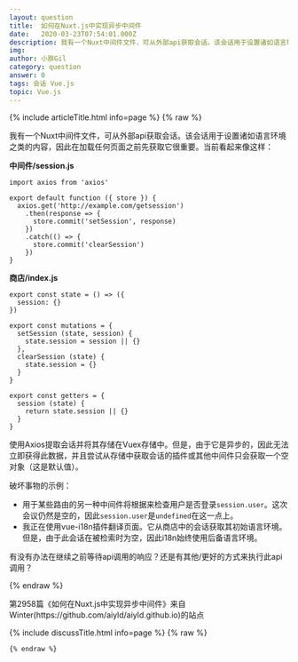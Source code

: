 ```yaml
---
layout: question
title:  如何在Nuxt.js中实现异步中间件
date:   2020-03-23T07:54:01.000Z
description: 我有一个Nuxt中间件文件，可从外部api获取会话。该会话用于设置诸如语言环境之类的内容，因此在加载任何页面之前先获取它很重要。当前看起来像这样：中间...
img: 
author: 小胖Gil
category: question
answer: 0
tags: 会话 Vue.js
topic: Vue.js
---
```

<div class="article-root">
  <div class="article">
    {% include articleTitle.html info=page %}
    {% raw %}
    <div class="article-content"><p><font style="vertical-align: inherit;"><font style="vertical-align: inherit;">我有一个Nuxt中间件文件，可从外部api获取会话。</font><font style="vertical-align: inherit;">该会话用于设置诸如语言环境之类的内容，因此在加载任何页面之前先获取它很重要。</font><font style="vertical-align: inherit;">当前看起来像这样：</font></font></p>

<p><strong><font style="vertical-align: inherit;"><font style="vertical-align: inherit;">中间件/session.js</font></font></strong></p>

<pre><code>import axios from 'axios'<font></font>
<font></font>
export default function ({ store }) {<font></font>
  axios.get('http://example.com/getsession')<font></font>
    .then(response =&gt; {<font></font>
      store.commit('setSession', response)<font></font>
    })<font></font>
    .catch(() =&gt; {<font></font>
      store.commit('clearSession')<font></font>
    })<font></font>
}<font></font>
</code></pre>

<p><strong><font style="vertical-align: inherit;"><font style="vertical-align: inherit;">商店/index.js</font></font></strong></p>

<pre><code>export const state = () =&gt; ({<font></font>
  session: {}<font></font>
})<font></font>
<font></font>
export const mutations = {<font></font>
  setSession (state, session) {<font></font>
    state.session = session || {}<font></font>
  },<font></font>
  clearSession (state) {<font></font>
    state.session = {}<font></font>
  }<font></font>
}<font></font>
<font></font>
export const getters = {<font></font>
  session (state) {<font></font>
    return state.session || {}<font></font>
  }<font></font>
}<font></font>
</code></pre>

<p><font style="vertical-align: inherit;"><font style="vertical-align: inherit;">使用Axios提取会话并将其存储在Vuex存储中。</font><font style="vertical-align: inherit;">但是，由于它是异步的，因此无法立即获得此数据，并且尝试从存储中获取会话的插件或其他中间件只会获取一个空对象（这是默认值）。</font></font></p>

<p><font style="vertical-align: inherit;"><font style="vertical-align: inherit;">破坏事物的示例：</font></font></p>

<ul>
<li><font style="vertical-align: inherit;"><font style="vertical-align: inherit;">用于某些路由的另一种中间件将根据来检查用户是否登录</font></font><code>session.user</code><font style="vertical-align: inherit;"><font style="vertical-align: inherit;">。</font><font style="vertical-align: inherit;">这次会议仍然是空的，因此</font></font><code>session.user</code><font style="vertical-align: inherit;"><font style="vertical-align: inherit;">是</font></font><code>undefined</code><font style="vertical-align: inherit;"><font style="vertical-align: inherit;">在这一点上。</font></font></li>
<li><font style="vertical-align: inherit;"><font style="vertical-align: inherit;">我正在使用vue-i18n插件翻译页面。</font><font style="vertical-align: inherit;">它从商店中的会话获取其初始语言环境。</font><font style="vertical-align: inherit;">但是，由于此会话在被检索时为空，因此i18n始终使用后备语言环境。</font></font></li>
</ul>

<p><font style="vertical-align: inherit;"><font style="vertical-align: inherit;">有没有办法在继续之前等待api调用的响应？</font><font style="vertical-align: inherit;">还是有其他/更好的方式来执行此api调用？</font></font></p></div>
    {% endraw %}
  </div>
  <p class="winter_mark">第2958篇《如何在Nuxt.js中实现异步中间件》来自Winter(https://github.com/aiyld/aiyld.github.io)的站点</p>
  <div class="discuss-wrapper">
    {% include discussTitle.html info=page %}
    {% raw %}
    
    {% endraw %}
  </div>
<div>
